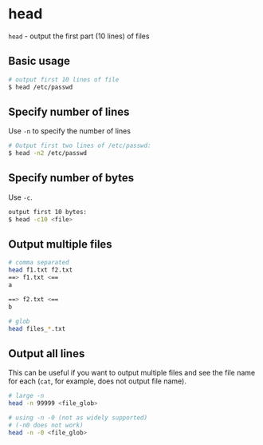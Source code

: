 # head

`head` - output the first part (10 lines) of files

## Basic usage
```bash
# output first 10 lines of file
$ head /etc/passwd
```

## Specify number of lines
Use `-n` to specify the number of lines
```bash
# Output first two lines of /etc/passwd:
$ head -n2 /etc/passwd
```

## Specify number of bytes
Use `-c`.
```bash
output first 10 bytes:
$ head -c10 <file>
```

## Output multiple files
```bash
# comma separated
head f1.txt f2.txt
==> f1.txt <==
a

==> f2.txt <==
b
```

```bash
# glob
head files_*.txt
```

## Output all lines
This can be useful if you want to output multiple files and see the file name for each (`cat`, for example, does not output file name).
```bash
# large -n 
head -n 99999 <file_glob>

# using -n -0 (not as widely supported)
# (-n0 does not work)
head -n -0 <file_glob>
```
